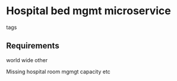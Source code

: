 # Hospital bed mgmt microservice

tags

## Requirements

world wide 
other

Missing hospital room mgmgt capacity etc